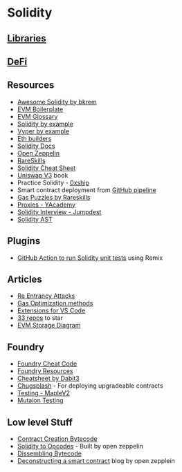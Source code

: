 # Solidity 

## [Libraries](https://github.com/nullity00/web3-resources/blob/main/Learning/Solidity/Libraries.md)
## [DeFi](https://github.com/nullity00/web3-resources/blob/main/Learning/Solidity/DeFi.md)


## Resources

- [Awesome Solidity by bkrem](https://github.com/bkrem/awesome-solidity)
- [EVM Boilerplate](https://github.com/ethereum-boilerplate/ethereum-boilerplate)
- [EVM Glossary](https://kb.beaconcha.in/glossary)
- [Solidity by example](https://solidity-by-example.org/)
- [Vyper by example](https://vyper-by-example.org/)
- [Eth builders](https://ethereumbuilders.gitbooks.io/guide/content/en/solidity_tutorials.html)
- [Solidity Docs](https://docs.soliditylang.org/en/develop/)
- [Open Zeppelin](https://docs.openzeppelin.com/)
- [RareSkills](https://www.rareskills.io/)
- [Solidity Cheat Sheet](https://github.com/manojpramesh/solidity-cheatsheet)
- [Uniswap V3](https://uniswapv3book.com/) book
- Practice Solidity - [0xship](https://0xship.vercel.app)
- Smart contract deployment from [GitHub pipeline](https://github.com/spalladino/sample-contract-deploy-pipeline)
- [Gas Puzzles by Rareskills](https://github.com/RareSkills/gas-puzzles)
- [Proxies - YAcademy](https://proxies.yacademy.dev/)
- [Solidity Interview - Jumpdest](https://www.jumpdest.dev/)
- [Solidity AST](https://solidity-ast.netlify.app/)

## Plugins

- [GitHub Action to run Solidity unit tests](https://substack.com/redirect/fed4e91b-79ba-460e-a714-174cbc839995?r=u96z8) using Remix

## Articles

- [Re Entrancy Attacks](https://betterprogramming.pub/solidity-smart-contract-security-preventing-reentrancy-attacks-fc729339a3ff)
- [Gas Optimization methods](https://blockchain-article.medium.com/list/4d04df65c10f)
- [Extensions for VS Code](https://sm4rty.medium.com/top-5-vs-code-extensions-for-smart-contract-hacking-2022-528740a575c6)
- [33 repos](https://blog.developerdao.com/35-github-repositories-every-solidity-developer-should-bookmark) to star
- [EVM Storage Diagram](https://twitter.com/blainemalone/status/1597352375593078784)

## Foundry

- [Foundry Cheat Code](https://twitter.com/gakonst/status/1584000626010165248)
- [Foundry Resources](https://github.com/crisgarner/awesome-foundry)
- [Cheatsheet by Dabit3](https://github.com/dabit3/foundry-cheatsheet)
- [Chugsplash](https://github.com/chugsplash/chugsplash-foundry) - For deploying upgradeable contracts
- [Testing - MapleV2](https://github.com/maple-labs/maple-core-v2/tree/main/tests)
- [Mutaion Testing](https://www.rareskills.io/post/solidity-mutation-testing)

## Low level Stuff

- [Contract Creation Bytecode](https://monokh.com/posts/ethereum-contract-creation-bytecode)
- [Solidity to Opcodes](https://solmap.zeppelin.solutions/) - Built by open zeppelin
- [Dissembling Bytecode](https://whileydave.com/2023/01/04/disassembling-evm-bytecode-the-basics/)
- [Deconstructing a smart contract](https://blog.openzeppelin.com/deconstructing-a-solidity-contract-part-i-introduction-832efd2d7737/) blog by open zepplein